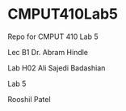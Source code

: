 # CMPUT410Lab5
Repo for CMPUT 410 Lab 5

Lec B1 
Dr. Abram Hindle

Lab H02
Ali Sajedi Badashian

Lab 5

Rooshil Patel
